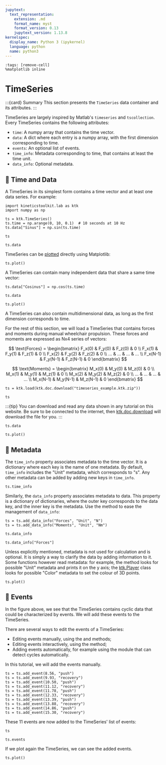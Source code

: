 ```yaml
---
jupytext:
  text_representation:
    extension: .md
    format_name: myst
    format_version: 0.13
    jupytext_version: 1.13.8
kernelspec:
  display_name: Python 3 (ipykernel)
  language: python
  name: python3
---
```


```{code-cell} ipython3
:tags: [remove-cell]
%matplotlib inline
```

# TimeSeries

:::{card} Summary
This section presents the `TimeSeries` data container and its attributes.
:::

TimeSeries are largely inspired by Matlab's `timeseries` and `tscollection`. Every TimeSeries contains the following attributes:

- `time`: A numpy array that contains the time vector.
- `data`: A dict where each entry is a numpy array, with the first dimension corresponding to time.
- `events`: An optional list of events.
- `time_info`: Metadata corresponding to time, that contains at least the time unit.
- `data_info`: Optional metadata.

## 📄 Time and Data

A TimeSeries in its simplest form contains a time vector and at least one data series. For example:

```{code-cell} ipython3
import kineticstoolkit.lab as ktk
import numpy as np

ts = ktk.TimeSeries()
ts.time = np.arange(0, 10, 0.1)  # 10 seconds at 10 Hz
ts.data["Sinus"] = np.sin(ts.time)

ts
```

```{code-cell} ipython3
ts.data
```

TimeSeries can be [plotted](api/ktk.TimeSeries.plot.rst) directly using Matplotlib:

```{code-cell} ipython3
ts.plot()
```

A TimeSeries can contain many independent data that share a same time vector:

```{code-cell} ipython3
ts.data["Cosinus"] = np.cos(ts.time)

ts.data
```

```{code-cell} ipython3
ts.plot()
```

A TimeSeries can also contain multidimensional data, as long as the first dimension corresponds to time.

For the rest of this section, we will load a TimeSeries that contains forces and moments during manual wheelchair propulsion. These forces and moments are expressed as Nx4 series of vectors:

$$
\text{Forces} = \begin{bmatrix}
F_x(0) & F_y(0) & F_z(0) & 0 \\
F_x(1) & F_y(1) & F_z(1) & 0 \\
F_x(2) & F_y(2) & F_z(2) & 0 \\
... & ... & ... & ... \\
F_x(N-1) & F_y(N-1) & F_z(N-1) & 0
\end{bmatrix}
$$

$$
\text{Moments} = \begin{bmatrix}
M_x(0) & M_y(0) & M_z(0) & 0 \\
M_x(1) & M_y(1) & M_z(1) & 0 \\
M_x(2) & M_y(2) & M_z(2) & 0 \\
... & ... & ... & ... \\
M_x(N-1) & M_y(N-1) & M_z(N-1) & 0
\end{bmatrix}
$$

```{code-cell} ipython3
ts = ktk.load(ktk.doc.download("timeseries_example.ktk.zip"))

ts
```

:::{tip}
You can download and read any data shown in any tutorial on this website. Be sure to be connected to the internet, then [ktk.doc.download](api/ktk.doc.download.rst) will download the file for you.
:::

```{code-cell} ipython3
ts.data
```

```{code-cell} ipython3
ts.plot()
```

## 📄 Metadata

The `time_info` property associates metadata to the time vector. It is a dictionary where each key is the name of one metadata. By default, `time_info` includes the "Unit" metadata, which corresponds to "s". Any other metadata can be added by adding new keys in `time_info`.

```{code-cell} ipython3
ts.time_info
```

Similarly, the `data_info` property associates metadata to data. This property is a dictionary of dictionaries, where the outer key corresponds to the data key, and the inner key is the metadata. Use the [](api/ktk.TimeSeries.add_data_info.rst) method to ease the management of `data_info`:

```{code-cell} ipython3
ts = ts.add_data_info("Forces", "Unit", "N")
ts = ts.add_data_info("Moments", "Unit", "Nm")

ts.data_info
```

```{code-cell} ipython3
ts.data_info["Forces"]
```

Unless explicitly mentioned, metadata is not used for calculation and is optional. It is simply a way to clarify the data by adding information to it. Some functions however read metadata: for example, the [](api/ktk.TimeSeries.plot.rst) method looks for possible "Unit" metadata and prints it on the y axis; the [ktk.Player](api/ktk.Player.rst) class looks for possible "Color" metadata to set the colour of 3D points.

```{code-cell} ipython3
ts.plot()
```

## 📄 Events

In the figure above, we see that the TimeSeries contains cyclic data that could be characterized by events. We will add these events to the TimeSeries.

There are several ways to edit the events of a TimeSeries:
- Editing events manually, using the [](api/ktk.TimeSeries.add_event.rst) and [](api/ktk.TimeSeries.remove_event.rst) methods;
- Editing events interactively, using the [](api/ktk.TimeSeries.ui_edit_events.rst) method;
- Adding events automatically, for example using the [](api/ktk.cycles.rst) module that can detect cycles automatically.

In this tutorial, we will add the events manually.

```{code-cell} ipython3
ts = ts.add_event(8.56, "push")
ts = ts.add_event(9.93, "recovery")
ts = ts.add_event(10.50, "push")
ts = ts.add_event(11.12, "recovery")
ts = ts.add_event(11.78, "push")
ts = ts.add_event(12.33, "recovery")
ts = ts.add_event(13.39, "push")
ts = ts.add_event(13.88, "recovery")
ts = ts.add_event(14.86, "push")
ts = ts.add_event(15.30, "recovery")
```

These 11 events are now added to the TimeSeries' list of events:

```{code-cell} ipython3
ts
```

```{code-cell} ipython3
ts.events
```

If we plot again the TimeSeries, we can see the added events.

```{code-cell} ipython3
ts.plot()
```
